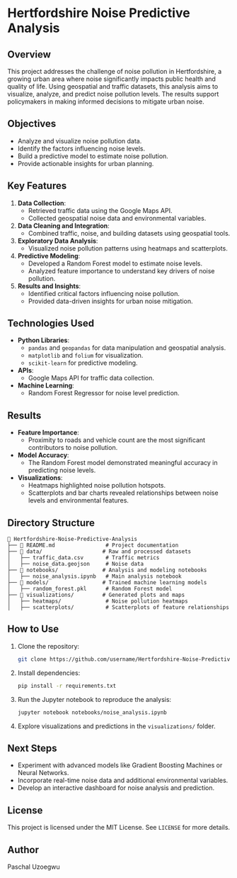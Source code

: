 # Hertfordshire Noise Predictive Analysis

## Overview
This project addresses the challenge of noise pollution in Hertfordshire, a growing urban area where noise significantly impacts public health and quality of life. Using geospatial and traffic datasets, this analysis aims to visualize, analyze, and predict noise pollution levels. The results support policymakers in making informed decisions to mitigate urban noise.

## Objectives
- Analyze and visualize noise pollution data.
- Identify the factors influencing noise levels.
- Build a predictive model to estimate noise pollution.
- Provide actionable insights for urban planning.

## Key Features
1. **Data Collection**:
   - Retrieved traffic data using the Google Maps API.
   - Collected geospatial noise data and environmental variables.
2. **Data Cleaning and Integration**:
   - Combined traffic, noise, and building datasets using geospatial tools.
3. **Exploratory Data Analysis**:
   - Visualized noise pollution patterns using heatmaps and scatterplots.
4. **Predictive Modeling**:
   - Developed a Random Forest model to estimate noise levels.
   - Analyzed feature importance to understand key drivers of noise pollution.
5. **Results and Insights**:
   - Identified critical factors influencing noise pollution.
   - Provided data-driven insights for urban noise mitigation.

## Technologies Used
- **Python Libraries**:
  - `pandas` and `geopandas` for data manipulation and geospatial analysis.
  - `matplotlib` and `folium` for visualization.
  - `scikit-learn` for predictive modeling.
- **APIs**:
  - Google Maps API for traffic data collection.
- **Machine Learning**:
  - Random Forest Regressor for noise level prediction.

## Results
- **Feature Importance**:
  - Proximity to roads and vehicle count are the most significant contributors to noise pollution.
- **Model Accuracy**:
  - The Random Forest model demonstrated meaningful accuracy in predicting noise levels.
- **Visualizations**:
  - Heatmaps highlighted noise pollution hotspots.
  - Scatterplots and bar charts revealed relationships between noise levels and environmental features.

## Directory Structure
```
📂 Hertfordshire-Noise-Predictive-Analysis
├── 📄 README.md                # Project documentation
├── 📂 data/                   # Raw and processed datasets
│   ├── traffic_data.csv       # Traffic metrics
│   ├── noise_data.geojson     # Noise data
├── 📂 notebooks/              # Analysis and modeling notebooks
│   ├── noise_analysis.ipynb   # Main analysis notebook
├── 📂 models/                 # Trained machine learning models
│   ├── random_forest.pkl      # Random Forest model
├── 📂 visualizations/         # Generated plots and maps
│   ├── heatmaps/              # Noise pollution heatmaps
│   ├── scatterplots/          # Scatterplots of feature relationships
```

## How to Use
1. Clone the repository:
   ```bash
   git clone https://github.com/username/Hertfordshire-Noise-Predictive-Analysis.git
   ```
2. Install dependencies:
   ```bash
   pip install -r requirements.txt
   ```
3. Run the Jupyter notebook to reproduce the analysis:
   ```bash
   jupyter notebook notebooks/noise_analysis.ipynb
   ```
4. Explore visualizations and predictions in the `visualizations/` folder.

## Next Steps
- Experiment with advanced models like Gradient Boosting Machines or Neural Networks.
- Incorporate real-time noise data and additional environmental variables.
- Develop an interactive dashboard for noise analysis and prediction.

## License
This project is licensed under the MIT License. See `LICENSE` for more details.

## Author
Paschal Uzoegwu

